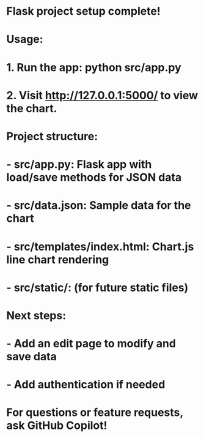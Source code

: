 # Flask project setup complete!
# Usage:
# 1. Run the app: python src/app.py
# 2. Visit http://127.0.0.1:5000/ to view the chart.
#
# Project structure:
# - src/app.py: Flask app with load/save methods for JSON data
# - src/data.json: Sample data for the chart
# - src/templates/index.html: Chart.js line chart rendering
# - src/static/: (for future static files)
#
# Next steps:
# - Add an edit page to modify and save data
# - Add authentication if needed
#


# For questions or feature requests, ask GitHub Copilot!
